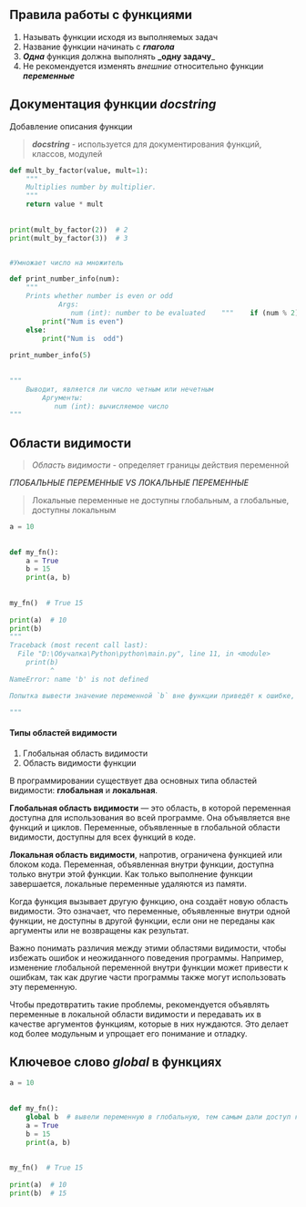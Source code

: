 ## Правила работы с функциями

1. Называть функции исходя из выполняемых задач
2. Название функции начинать с _**глагола**_
3. _**Одна**_ функция должна выполнять **_одну задачу**_
4. Не рекомендуется изменять _внешние_ относительно функции _**переменные**_


## Документация функции _**docstring**_

Добавление описания функции

> _**docstring**_ - используется для документирования функций, классов, модулей

```python
def mult_by_factor(value, mult=1):  
    """
    Multiplies number by multiplier.        
    """    
    return value * mult  
  
  
print(mult_by_factor(2))  # 2
print(mult_by_factor(3))  # 3


#Умножает число на множитель
```

```python
def print_number_info(num):  
    """  
    Prints whether number is even or odd  
            Args:       
               num (int): number to be evaluated    """    if (num % 2) == 0:  
        print("Num is even")  
    else:  
        print("Num is  odd")  
  
print_number_info(5)  
  
  
"""  
	Выводит, является ли число четным или нечетным                   
	    Аргументы:  
           num (int): вычисляемое число
"""
```

## Области видимости

> _Область видимости_ - определяет границы действия переменной

_ГЛОБАЛЬНЫЕ ПЕРЕМЕННЫЕ VS ЛОКАЛЬНЫЕ ПЕРЕМЕННЫЕ_

> Локальные переменные не доступны глобальным, а глобальные, доступны локальным

```python
a = 10  
  
  
def my_fn():  
    a = True  
    b = 15  
    print(a, b)  
  
  
my_fn()  # True 15
  
print(a)  # 10
print(b)
"""
Traceback (most recent call last):
  File "D:\Обучалка\Python\python\main.py", line 11, in <module>
    print(b)
          ^
NameError: name 'b' is not defined

Попытка вывести значение переменной `b` вне функции приведёт к ошибке, так как переменная `b` является локальной для функции `my_fn` и не существует за её пределами.

"""
```

#### Типы областей видимости

1. Глобальная область видимости
2. Область видимости функции

В программировании существует два основных типа областей видимости: **глобальная** и **локальная**.

**Глобальная область видимости** — это область, в которой переменная доступна для использования во всей программе. Она объявляется вне функций и циклов. Переменные, объявленные в глобальной области видимости, доступны для всех функций в коде.

**Локальная область видимости**, напротив, ограничена функцией или блоком кода. Переменная, объявленная внутри функции, доступна только внутри этой функции. Как только выполнение функции завершается, локальные переменные удаляются из памяти.

Когда функция вызывает другую функцию, она создаёт новую область видимости. Это означает, что переменные, объявленные внутри одной функции, не доступны в другой функции, если они не переданы как аргументы или не возвращены как результат.

Важно понимать различия между этими областями видимости, чтобы избежать ошибок и неожиданного поведения программы. Например, изменение глобальной переменной внутри функции может привести к ошибкам, так как другие части программы также могут использовать эту переменную.

Чтобы предотвратить такие проблемы, рекомендуется объявлять переменные в локальной области видимости и передавать их в качестве аргументов функциям, которые в них нуждаются. Это делает код более модульным и упрощает его понимание и отладку.


## Ключевое слово _global_ в функциях

```python
a = 10  
  
  
def my_fn():  
    global b  # вывели переменную в глобальную, тем самым дали доступ к неё
    a = True  
    b = 15  
    print(a, b)  
  
  
my_fn()  # True 15
  
print(a)  # 10 
print(b)  # 15
```